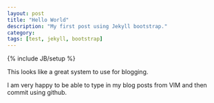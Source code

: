 ```yaml
---
layout: post
title: "Hello World"
description: "My first post using Jekyll bootstrap."
category: 
tags: [test, jekyll, bootstrap]
---
```

{% include JB/setup %}

This looks like a great system to use for blogging. 

I am very happy to be able to type in my blog posts from VIM and then commit using github.
